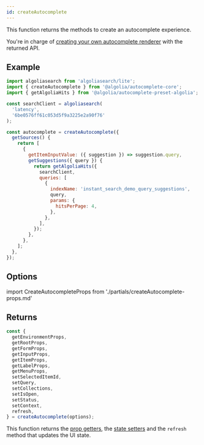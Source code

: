 ```yaml
---
id: createAutocomplete
---
```


This function returns the methods to create an autocomplete experience.

You're in charge of [creating your own autocomplete renderer](creating-a-renderer) with the returned API.

## Example

```js
import algoliasearch from 'algoliasearch/lite';
import { createAutocomplete } from '@algolia/autocomplete-core';
import { getAlgoliaHits } from '@algolia/autocomplete-preset-algolia';

const searchClient = algoliasearch(
  'latency',
  '6be0576ff61c053d5f9a3225e2a90f76'
);

const autocomplete = createAutocomplete({
  getSources() {
    return [
      {
        getItemInputValue: ({ suggestion }) => suggestion.query,
        getSuggestions({ query }) {
          return getAlgoliaHits({
            searchClient,
            queries: [
              {
                indexName: 'instant_search_demo_query_suggestions',
                query,
                params: {
                  hitsPerPage: 4,
                },
              },
            ],
          });
        },
      },
    ];
  },
});
```

## Options

import CreateAutocompleteProps from './partials/createAutocomplete-props.md'

<CreateAutocompleteProps />

## Returns

```js
const {
  getEnvironmentProps,
  getRootProps,
  getFormProps,
  getInputProps,
  getItemProps,
  getLabelProps,
  getMenuProps,
  setSelectedItemId,
  setQuery,
  setCollections,
  setIsOpen,
  setStatus,
  setContext,
  refresh,
} = createAutocomplete(options);
```

This function returns the [prop getters](prop-getters), the [state setters](state#setters) and the `refresh` method that updates the UI state.
